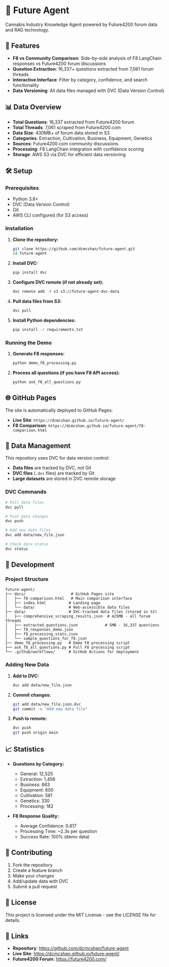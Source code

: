 # 🌿 Future Agent

Cannabis Industry Knowledge Agent powered by Future4200 forum data and RAG technology.

## 🚀 Features

- **F8 vs Community Comparison**: Side-by-side analysis of F8 LangChain responses vs Future4200 forum discussions
- **Question Extraction**: 16,337+ questions extracted from 7,061 forum threads
- **Interactive Interface**: Filter by category, confidence, and search functionality
- **Data Versioning**: All data files managed with DVC (Data Version Control)

## 📊 Data Overview

- **Total Questions**: 16,337 extracted from Future4200 forum
- **Total Threads**: 7,061 scraped from Future4200.com
- **Data Size**: 430MB+ of forum data stored in S3
- **Categories**: Extraction, Cultivation, Business, Equipment, Genetics
- **Sources**: Future4200.com community discussions
- **Processing**: F8 LangChain integration with confidence scoring
- **Storage**: AWS S3 via DVC for efficient data versioning

## 🛠️ Setup

### Prerequisites
- Python 3.8+
- DVC (Data Version Control)
- Git
- AWS CLI configured (for S3 access)

### Installation

1. **Clone the repository:**
   ```bash
   git clone https://github.com/dcmcshan/future-agent.git
   cd future-agent
   ```

2. **Install DVC:**
   ```bash
   pip install dvc
   ```

3. **Configure DVC remote (if not already set):**
   ```bash
   dvc remote add -d s3 s3://future-agent-dvc-data
   ```

4. **Pull data files from S3:**
   ```bash
   dvc pull
   ```

5. **Install Python dependencies:**
   ```bash
   pip install -r requirements.txt
   ```

### Running the Demo

1. **Generate F8 responses:**
   ```bash
   python demo_f8_processing.py
   ```

2. **Process all questions (if you have F8 API access):**
   ```bash
   python ask_f8_all_questions.py
   ```

## 🌐 GitHub Pages

The site is automatically deployed to GitHub Pages:

- **Live Site**: `https://dcmcshan.github.io/future-agent/`
- **F8 Comparison**: `https://dcmcshan.github.io/future-agent/f8-comparison.html`

## 📁 Data Management

This repository uses DVC for data version control:

- **Data files** are tracked by DVC, not Git
- **DVC files** (`.dvc` files) are tracked by Git
- **Large datasets** are stored in DVC remote storage

### DVC Commands

```bash
# Pull data files
dvc pull

# Push data changes
dvc push

# Add new data files
dvc add data/new_file.json

# Check data status
dvc status
```

## 🔧 Development

### Project Structure

```
future-agent/
├── docs/                    # GitHub Pages site
│   ├── f8-comparison.html   # Main comparison interface
│   ├── index.html          # Landing page
│   └── data/               # Web-accessible data files
├── data/                   # DVC-tracked data files (stored in S3)
│   ├── comprehensive_scraping_results.json  # 425MB - all forum threads
│   ├── extracted_questions.json            # 5MB - 16,337 questions
│   ├── f8_responses_demo.json
│   ├── f8_processing_stats.json
│   └── sample_questions_for_f8.json
├── demo_f8_processing.py   # Demo F8 processing script
├── ask_f8_all_questions.py # Full F8 processing script
└── .github/workflows/      # GitHub Actions for deployment
```

### Adding New Data

1. **Add to DVC:**
   ```bash
   dvc add data/new_file.json
   ```

2. **Commit changes:**
   ```bash
   git add data/new_file.json.dvc
   git commit -m "Add new data file"
   ```

3. **Push to remote:**
   ```bash
   dvc push
   git push origin main
   ```

## 📈 Statistics

- **Questions by Category:**
  - General: 12,525
  - Extraction: 1,456
  - Business: 663
  - Equipment: 600
  - Cultivation: 581
  - Genetics: 330
  - Processing: 182

- **F8 Response Quality:**
  - Average Confidence: 0.817
  - Processing Time: ~2.3s per question
  - Success Rate: 100% (demo data)

## 🤝 Contributing

1. Fork the repository
2. Create a feature branch
3. Make your changes
4. Add/update data with DVC
5. Submit a pull request

## 📄 License

This project is licensed under the MIT License - see the LICENSE file for details.

## 🔗 Links

- **Repository**: https://github.com/dcmcshan/future-agent
- **Live Site**: https://dcmcshan.github.io/future-agent/
- **Future4200 Forum**: https://future4200.com/
